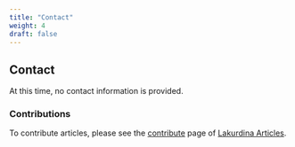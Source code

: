 ```yaml
---
title: "Contact"
weight: 4
draft: false
---
```


## Contact

At this time, no contact information is provided.  
  

### Contributions  

To contribute articles, please see the [contribute](https://articles.lakurdina.com/contribute) page of [Lakurdina Articles](https://articles.lakurdina.com/).

